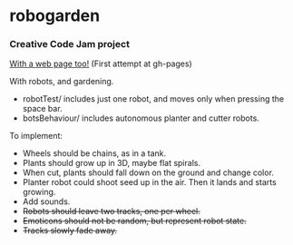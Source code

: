 robogarden
==========

### Creative Code Jam project

[With a web page too!](http://hamoid.github.io/robogarden) (First attempt at gh-pages)

With robots, and gardening.

- robotTest/ includes just one robot, and moves only when pressing the space bar.
- botsBehaviour/ includes autonomous planter and cutter robots.

To implement:
- Wheels should be chains, as in a tank.
- Plants should grow up in 3D, maybe flat spirals.
- When cut, plants should fall down on the ground and change color.
- Planter robot could shoot seed up in the air. Then it lands and starts growing.
- Add sounds.
- ~~Robots should leave two tracks, one per wheel.~~
- ~~Emoticons should not be random, but represent robot state.~~
- ~~Tracks slowly fade away.~~
